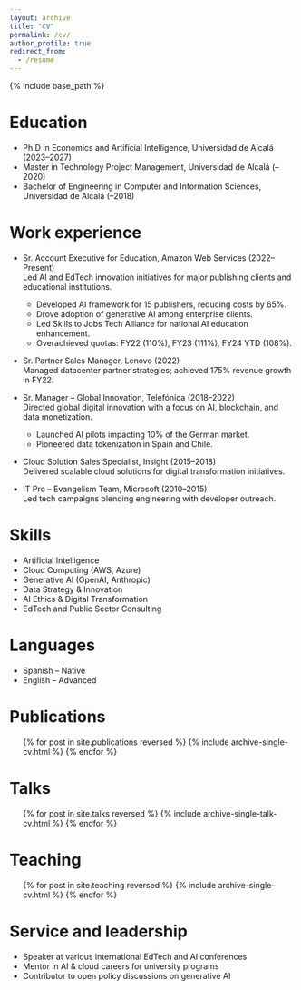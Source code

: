 ```yaml
---
layout: archive
title: "CV"
permalink: /cv/
author_profile: true
redirect_from:
  - /resume
---
```


{% include base_path %}

Education
======
* Ph.D in Economics and Artificial Intelligence, Universidad de Alcalá (2023–2027)
* Master in Technology Project Management, Universidad de Alcalá (–2020)
* Bachelor of Engineering in Computer and Information Sciences, Universidad de Alcalá (–2018)

Work experience
======
* Sr. Account Executive for Education, Amazon Web Services (2022–Present)  
  Led AI and EdTech innovation initiatives for major publishing clients and educational institutions.  
  - Developed AI framework for 15 publishers, reducing costs by 65%.  
  - Drove adoption of generative AI among enterprise clients.  
  - Led Skills to Jobs Tech Alliance for national AI education enhancement.  
  - Overachieved quotas: FY22 (110%), FY23 (111%), FY24 YTD (108%).

* Sr. Partner Sales Manager, Lenovo (2022)  
  Managed datacenter partner strategies; achieved 175% revenue growth in FY22.

* Sr. Manager – Global Innovation, Telefónica (2018–2022)  
  Directed global digital innovation with a focus on AI, blockchain, and data monetization.  
  - Launched AI pilots impacting 10% of the German market.  
  - Pioneered data tokenization in Spain and Chile.

* Cloud Solution Sales Specialist, Insight (2015–2018)  
  Delivered scalable cloud solutions for digital transformation initiatives.

* IT Pro – Evangelism Team, Microsoft (2010–2015)  
  Led tech campaigns blending engineering with developer outreach.

Skills
======
* Artificial Intelligence
* Cloud Computing (AWS, Azure)
* Generative AI (OpenAI, Anthropic)
* Data Strategy & Innovation
* AI Ethics & Digital Transformation
* EdTech and Public Sector Consulting

Languages
======
* Spanish – Native
* English – Advanced

Publications
======
<ul>{% for post in site.publications reversed %}
  {% include archive-single-cv.html %}
{% endfor %}</ul>

Talks
======
<ul>{% for post in site.talks reversed %}
  {% include archive-single-talk-cv.html  %}
{% endfor %}</ul>

Teaching
======
<ul>{% for post in site.teaching reversed %}
  {% include archive-single-cv.html %}
{% endfor %}</ul>

Service and leadership
======
* Speaker at various international EdTech and AI conferences  
* Mentor in AI & cloud careers for university programs  
* Contributor to open policy discussions on generative AI
